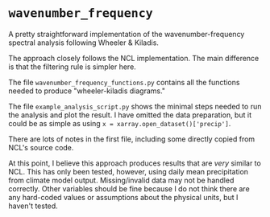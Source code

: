 # `wavenumber_frequency`

A pretty straightforward implementation of the wavenumber-frequency spectral analysis following Wheeler & Kiladis.

The approach closely follows the NCL implementation. The main difference is that the filtering rule is simpler here. 

The file `wavenumber_frequency_functions.py` contains all the functions needed to produce "wheeler-kiladis diagrams."

The file `example_analysis_script.py` shows the minimal steps needed to run the analysis and plot the result. I have omitted the data preparation, but it could be as simple as using `x = xarray.open_dataset()['precip']`. 

There are lots of notes in the first file, including some directly copied from NCL's source code. 

At this point, I believe this approach produces results that are _very_ similar to NCL. This has only been tested, however, using daily mean precipitation from climate model output. Missing/invalid data may not be handled correctly. Other variables should be fine because I do not think there are any hard-coded values or assumptions about the physical units, but I haven't tested.